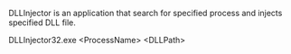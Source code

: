 DLLInjector is an application that search for specified process and injects specified DLL file.

DLLInjector32.exe \<ProcessName\> \<DLLPath\> 
